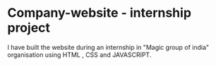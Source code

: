 # Company-website - internship project

I have built the website during an internship in "Magic group of india" organisation using HTML , CSS and JAVASCRIPT. 
